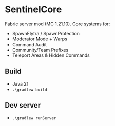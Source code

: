 # SentinelCore

Fabric server mod (MC 1.21.10). Core systems for:
- SpawnElytra / SpawnProtection
- Moderator Mode + Warps
- Command Audit
- Community/Team Prefixes
- Teleport Areas & Hidden Commands

## Build
- Java 21
- `.\gradlew build`

## Dev server
- `.\gradlew runServer`
